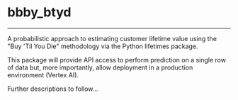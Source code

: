 # bbby_btyd

---

A probabilistic approach to estimating customer lifetime value using the "Buy 'Til You Die" methodology via the Python lifetimes package.

This package will provide API access to perform prediction on a single row of data but, more importantly, allow deployment in a production environment (Vertex AI).

Further descriptions to follow...
